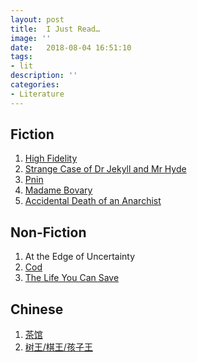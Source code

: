 ```yaml
---
layout: post
title:  I Just Read…
image: ''
date:   2018-08-04 16:51:10
tags:
- lit
description: ''
categories:
- Literature
---
```


## Fiction
1. [High Fidelity][1]
2. [Strange Case of Dr Jekyll and Mr Hyde][2]
3. [Pnin][3]
4. [Madame Bovary][4]
5. [Accidental Death of an Anarchist][5]
## Non-Fiction
1. At the Edge of Uncertainty
2. [Cod][6]
3. [The Life You Can Save][7]

## Chinese
1. [茶馆][8]
2. [树王/棋王/孩子王][9]

[1]:	https://en.wikipedia.org/wiki/High_Fidelity_(novel)
[2]:	https://en.wikipedia.org/wiki/Strange_Case_of_Dr_Jekyll_and_Mr_Hyde
[3]:	https://en.wikipedia.org/wiki/Pnin
[4]:	https://en.wikipedia.org/wiki/Madame_Bovary
[5]:	https://en.wikipedia.org/wiki/Accidental_Death_of_an_Anarchist
[6]:	https://en.wikipedia.org/wiki/Cod
[7]:	https://en.wikipedia.org/wiki/The_Life_You_Can_Save
[8]:	https://en.wikipedia.org/wiki/Teahouse_(play)
[9]:	https://en.wikipedia.org/wiki/The_Chess_Master